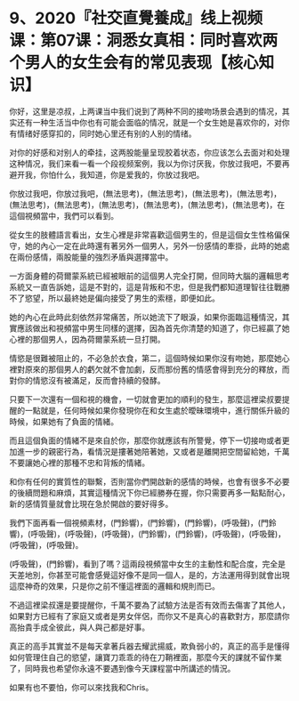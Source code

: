 # 9、2020『社交直覺養成』线上视频课：第07课：洞悉女真相：同时喜欢两个男人的女生会有的常见表现【核心知识】

你好，这里是凉叔，上两课当中我们说到了两种不同的接吻场景会遇到的情况，其实还有一种生活当中你也有可能会面临的情况，就是一个女生她是喜欢你的，对你有情绪好感穿扣的，同时她心里还有别的人别的情绪。

对你的好感和对别人的牵挂，这两股能量呈现胶着状态，你应该怎么去面对和处理这种情况，我们来看一看一个段视频案例，我以为你讨厌我，你放过我吧，不要再避开我，你怕什么，我知道，你是爱我的，你放过我吧。

你放过我吧，你放过我吧，(無法思考)，(無法思考)，(無法思考)，(無法思考)，(無法思考)，(無法思考)，(無法思考)，(無法思考)，(無法思考)，(無法思考)，在這個視頻當中，我們可以看到。

從女生的肢體語言看出，女生心裡是非常喜歡這個男生的，但是這個女生性格偏保守，她的內心一定在此時還有著另外一個男人，另外一份感情的牽掛，此時的她處在兩份感情，兩股能量的強烈矛盾與選擇當中。

一方面身體的荷爾蒙系統已經被眼前的這個男人完全打開，但同時大腦的邏輯思考系統又一直告訴她，這是不對的，這是背叛和不忠，但是我們都知道理智往往戰勝不了慾望，所以最終她是偏向接受了男生的索穩，即便如此。

她的內心在此時此刻依然非常痛苦，所以她流下了眼淚，如果你面臨這種情況，其實應該做出和視頻當中男生同樣的選擇，因為首先你清楚的知道了，你已經贏了她心裡的那個男人，因為荷爾蒙系統一旦打開。

情慾是很難被阻止的，不必急於衣食，第二，這個時候如果你沒有吻她，那麼她心裡對原來的那個男人的虧欠就不會加劇，反而那份舊的情感會得到充分的釋放，而對你的情慾沒有被滿足，反而會持續的發酵。

只要下一次還有一個和視的機會，一切就會更加的順利的發生，那麼這裡梁叔要提醒的一點就是，任何時候如果你發現你在和女生處於曖昧環境中，進行關係升級的時候，如果她有了負面的情緒。

而且這個負面的情緒不是來自於你，那麼你就應該有所警覺，停下一切接吻或者更加進一步的親密行為，看情況是摟著她陪著她，又或者是離開把空間留給她，千萬不要讓她心裡的那種不忠和背叛的情緒。

和你有任何的實質性的聯繫，否則當你們開啟新的感情的時候，也會有很多不必要的後續問題和麻煩，其實這種情況下你已經勝券在握，你只需要再多一點點耐心，新的感情質量就會比現在急於開啟的要好得多。

我們下面再看一個視頻素材，(門鈴響)，(門鈴響)，(門鈴響)，(呼吸聲)，(門鈴響)，(呼吸聲)，(呼吸聲)，(呼吸聲)，(門鈴響)，(門鈴響)，(呼吸聲)，(呼吸聲)，(呼吸聲)，(呼吸聲)。

(呼吸聲)，(門鈴響)，看到了嗎？這兩段視頻當中女生的主動性和配合度，完全是天差地別，你甚至可能會感覺這好像不是同一個人，是的，方法運用得到就會出現這麼神奇的效果，只是你之前不懂這裡面的邏輯和規則而已。

不過這裡梁叔還是要提醒你，千萬不要為了試驗方法是否有效而去傷害了其他人，如果對方已經有了家庭又或者是男女伴侶，而你又不是真心的喜歡對方，那麼請你高抬貴手成全彼此，與人與己都是好事。

真正的高手其實並不是每天拿著兵器去耀武揚威，欺負弱小的，真正的高手是懂得如何管理住自己的慾望，讓寶刀乖乖的待在刀鞘裡面，那麼今天的課就不留作業了，同時我也希望你永遠不要遇到像今天課程當中所講述的情況。

如果有也不要怕，你可以來找我和Chris。